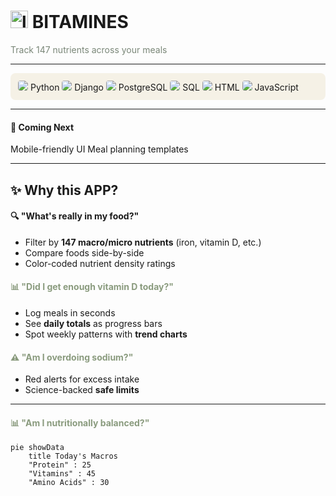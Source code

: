 # <img src="bitamin_icon_transparent.png" width="28" height="28" alt="logo"> BITAMINES  
<span style="color:#7A8778">Track 147 nutrients across your meals</span>  

---

<div style="background:#F5F1E6;padding:12px;border-radius:8px;margin-top:8px">  
  <img src="https://img.icons8.com/color/24/000000/python.png" style="background:#F5F1E6;border-radius:4px"/> Python  
  <img src="https://img.icons8.com/ios-filled/24/000000/django.png" style="background:#F5F1E6;border-radius:4px"/> Django  
  <img src="https://img.icons8.com/color/24/000000/postgreesql.png" style="background:#F5F1E6;border-radius:4px"/> PostgreSQL  
  <img src="https://img.icons8.com/color/24/000000/sql.png" style="background:#F5F1E6;border-radius:4px"/> SQL  
  <img src="https://img.icons8.com/color/24/000000/html-5.png" style="background:#F5F1E6;border-radius:4px"/> HTML  
  <img src="https://img.icons8.com/color/24/000000/javascript.png" style="background:#F5F1E6;border-radius:4px"/> JavaScript  
</div>  

---

#### 🧭 Coming Next
Mobile-friendly UI
Meal planning templates

---

## ✨ Why this APP?  

#### <span style="color:##8A9B7E">🔍 "What's really in my food?"</span>  
- Filter by **147 macro/micro nutrients** (iron, vitamin D, etc.)  
- Compare foods side-by-side  
- Color-coded nutrient density ratings  

#### <span style="color:#8A9B7E">📊 "Did I get enough vitamin D today?"</span>  
- Log meals in seconds  
- See **daily totals** as progress bars  
- Spot weekly patterns with **trend charts**  

#### <span style="color:#8A9B7E">⚠️ "Am I overdoing sodium?"</span>  
- Red alerts for excess intake  
- Science-backed **safe limits**  

---

#### <span style="color:#8A9B7E">📊 "Am I nutritionally balanced?"</span>  
```mermaid
pie showData
    title Today's Macros
    "Protein" : 25
    "Vitamins" : 45
    "Amino Acids" : 30











